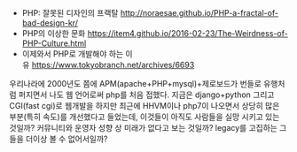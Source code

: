 
* PHP: 잘못된 디자인의 프랙탈 http://noraesae.github.io/PHP-a-fractal-of-bad-design-kr/
* PHP의 이상한 문화 https://item4.github.io/2016-02-23/The-Weirdness-of-PHP-Culture.html
* 이제와서 PHP로 개발해야 하는 이유 https://www.tokyobranch.net/archives/6693

우리나라에 2000년도 쯤에 APM(apache+PHP+mysql)+제로보드가 번들로 유행처럼 퍼지면서 나도 웹 언어로써 php를 처음 접했다. 지금은 django+python 그리고 CGI(fast cgi)로 웹개발을 하지만 최근에 HHVM이나 php7이 나오면서 상당히 많은 부분(특히 속도)를 개선했다고 들었는데, 이것들이 아직도 사람들을 실망 시키고 있는 것일까? 커뮤니티와 운영자 성향 상 미래가 없다고 보는 것일까? legacy를 고집하는 그들을 더이상 볼 수 없어서일까?
